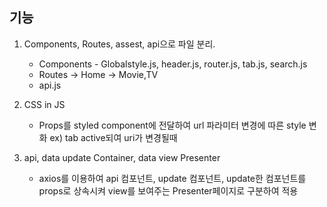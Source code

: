 ## 기능

1. Components, Routes, assest, api으로 파일 분리.

   - Components - Globalstyle.js, header.js, router.js, tab.js, search.js
   - Routes -> Home -> Movie,TV
   - api.js

2. CSS in JS

   - Props를 styled component에 전달하여 url 파라미터 변경에 따른 style 변화 ex) tab active되여 uri가 변경될때

3. api, data update Container, data view Presenter
   - axios를 이용하여 api 컴포넌트, update 컴포넌트, update한 컴포넌트를 props로 상속시켜 view를 보여주는 Presenter페이지로 구분하여 적용
